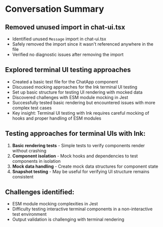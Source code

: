 # Conversation Summary

## Removed unused import in chat-ui.tsx
- Identified unused `Message` import in chat-ui.tsx
- Safely removed the import since it wasn't referenced anywhere in the file
- Verified no diagnostic issues after removing the import

## Explored terminal UI testing approaches
- Created a basic test file for the ChatApp component
- Discussed mocking approaches for the Ink terminal UI testing
- Set up basic structure for testing UI rendering with mocked data
- Discovered challenges with ESM module mocking in Jest
- Successfully tested basic rendering but encountered issues with more complex test cases
- Key insight: Terminal UI testing with Ink requires careful mocking of hooks and proper handling of ESM modules

## Testing approaches for terminal UIs with Ink:
1. **Basic rendering tests** - Simple tests to verify components render without crashing
2. **Component isolation** - Mock hooks and dependencies to test components in isolation
3. **Mock data handling** - Create mock data structures for component state
4. **Snapshot testing** - May be useful for verifying UI structure remains consistent

## Challenges identified:
- ESM module mocking complexities in Jest
- Difficulty testing interactive terminal components in a non-interactive test environment
- Output validation is challenging with terminal rendering